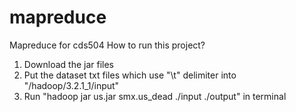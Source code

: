 # mapreduce
Mapreduce for cds504
How to run this project?
1. Download the jar files
2. Put the dataset txt files which use "\t" delimiter into "/hadoop/3.2.1_1/input"
3. Run "hadoop jar us.jar smx.us_dead ./input ./output" in terminal
